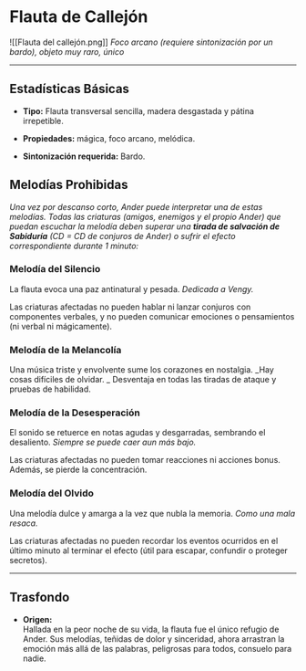 # **Flauta de Callejón**

![[Flauta del callejón.png]]
_Foco arcano (requiere sintonización por un bardo), objeto muy raro, único_

---
## Estadísticas Básicas

- **Tipo:** Flauta transversal sencilla, madera desgastada y pátina irrepetible.
    
- **Propiedades:** mágica, foco arcano, melódica.
    
- **Sintonización requerida:** Bardo.

## Melodías Prohibidas

_Una vez por descanso corto, Ander puede interpretar una de estas melodías. Todas las criaturas (amigos, enemigos y el propio Ander) que puedan escuchar la melodía deben superar una **tirada de salvación de Sabiduría** (CD = CD de conjuros de Ander) o sufrir el efecto correspondiente durante 1 minuto:_

### Melodía del Silencio

La flauta evoca una paz antinatural y pesada. _Dedicada a Vengy._

Las criaturas afectadas no pueden hablar ni lanzar conjuros con componentes verbales, y no pueden comunicar emociones o pensamientos (ni verbal ni mágicamente).

### Melodía de la Melancolía

Una música triste y envolvente sume los corazones en nostalgia. _Hay cosas difíciles de olvidar.
_
Desventaja en todas las tiradas de ataque y pruebas de habilidad. 

### Melodía de la Desesperación

El sonido se retuerce en notas agudas y desgarradas, sembrando el desaliento. _Siempre se puede caer aun más bajo._

Las criaturas afectadas no pueden tomar reacciones ni acciones bonus. Además, se pierde la concentración.

### Melodía del Olvido

Una melodía dulce y amarga a la vez que nubla la memoria. _Como una mala resaca._

Las criaturas afectadas no pueden recordar los eventos ocurridos en el último minuto al terminar el efecto (útil para escapar, confundir o proteger secretos).


---

## Trasfondo

- **Origen:**  
    Hallada en la peor noche de su vida, la flauta fue el único refugio de Ander. Sus melodías, teñidas de dolor y sinceridad, ahora arrastran la emoción más allá de las palabras, peligrosas para todos, consuelo para nadie.